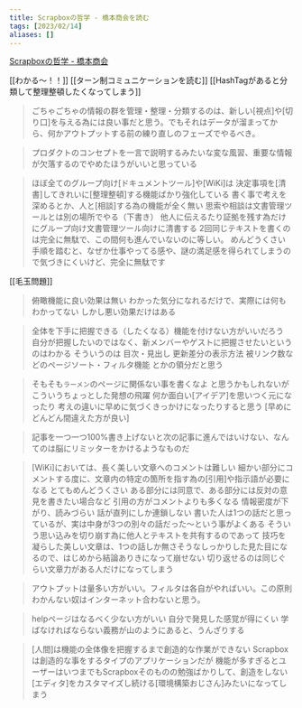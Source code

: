 ```yaml
---
title: Scrapboxの哲学 - 橋本商会を読む
tags: [2023/02/14]
aliases: []
---
```


[Scrapboxの哲学 - 橋本商会](https://scrapbox.io/shokai/Scrapbox%E3%81%AE%E5%93%B2%E5%AD%A6)

[[わかる〜！！]]
[[ターン制コミュニケーションを読む]]
[[HashTagがあると分類して整理整頓したくなってしまう]]
> ごちゃごちゃの情報の群を管理・整理・分類するのは、新しい[視点]や[切り口]を与える為には良い事だと思う。でもそれはデータが溜まってから、何かアウトプットする前の練り直しのフェーズでやるべき。

> プロダクトのコンセプトを一言で説明するみたいな変な風習、重要な情報が欠落するのでやめたほうがいいと思っている

> ほぼ全てのグループ向け[ドキュメントツール]や[WiKi]は
 決定事項を[清書]してきれいに[整理整頓]する機能ばかり強化している
 書く事で考えを深めるとか、人と[相談]する為の機能が全く無い
  思索や相談は文書管理ツールとは別の場所でやる（下書き）
  他人に伝えるたり証拠を残す為だけにグループ向け文書管理ツール向けに清書する
2回同じテキストを書くのは完全に無駄で、この間何も進んでいないのに等しい。
めんどうくさい手順を踏むと、なぜか仕事やってる感や、謎の満足感を得られてしまうので気づきにくいけど、完全に無駄です

[[毛玉問題]]

> 俯瞰機能に良い効果は無い
 わかった気分になれるだけで、実際には何もわかってない
 しかし悪い効果だけはある

> 全体を下手に把握できる（したくなる）機能を付けない方がいいだろう
 自分が把握したいのではなく、新メンバーやゲストに把握させたいというのはわかる
 そういうのは
  目次・見出し
  更新差分の表示方法
  被リンク数などのページソート・フィルタ機能
  とかの領分だと思う

>  そもそも`ラーメン`のページに関係ない事を書くなよ
  と思うかもしれないが
 こういうちょっとした発想の飛躍
  何か面白い[アイデア]を思いつく元になったり
  考えの違いに早めに気づくきっかけになったりすると思う
 [早めにどんどん間違えた方が良い]

> 記事を一つ一つ100%書き上げないと次の記事に進んではいけない、なんてのは脳にリミッターをかけるようなものだ

> [WiKi]においては、長く美しい文章へのコメントは難しい
 細かい部分にコメントする度に、文章内の特定の箇所を指す為の[引用]や指示語が必要になる
  とてもめんどうくさい
   ある部分には同意で、ある部分には反対の意見を書きたい場合など
  引用の方がコメントよりも多くなる
   情報密度が下がり、読みづらい
 話が直列にしか連鎖しない
  書いた人は1つの話だと思っているが、実は中身が3つの別々の話だった〜という事がよくある
  そういう思い込みを切り崩す為に他人とテキストを共有するのであって
  技巧を凝らした美しい文章は、1つの話しか無さそうなしっかりした見た目になるので、はじめから結論ありきになって崩せない
 切り返せるのは同じぐらい文章力がある人だけになってしまう

> アウトプットは量多い方がいい。フィルタは各自がやればいい。この原則わかんない奴はインターネット合わないと思う。

> helpページはなるべく少ない方がいい
 自分で発見した感覚が得にくい
 学ばなければならない義務が山のようにあると、うんざりする

>  [人間]は機能の全体像を把握するまで創造的な作業ができない
  Scrapboxは創造的な事をするタイプのアプリケーションだが
  機能が多すぎるとユーザーはいつまでもScrapboxそのものの勉強ばかりして、創造をしない
  [エディタ]をカスタマイズし続ける[環境構築おじさん]みたいになってしまう